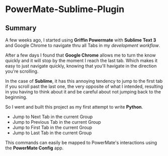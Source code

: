 # PowerMate-Sublime-Plugin
## Summary
A few weeks ago, I started using **Griffin Powermate** with **Sublime Text 3** and Google Chrome to navigate thru all Tabs in my *development workflow*. 

After a few days I found that **Google Chrome** allows me to turn the know quickly and it will stop by the moment I reach the last tab. Which makes it easy to just navigate quickly, knowing that you'll havigate in the direction you're scrolling.

In the case of **Sublime**, it has this annoying tendency to jump to the first tab if you scroll past the last one, the very opposite of what I intended, resulting in you having to think about it and be careful about not jumping back to the beginning.

So I went and built this project as my first attempt to write **Python**.

* Jump to Next Tab in the current Group
* Jump to Previous Tab in the current Group
* Jump to First Tab in the current Group
* Jump to Last Tab in the current Group

This commands can easily be mapped to PowerMate's interactions using the **PowerMate Config** app.

